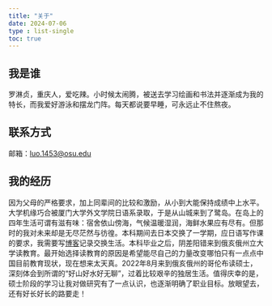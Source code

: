 ```yaml
---
title: "关于"
date: 2024-07-06
type : list-single
toc: true
---
```


## 我是谁

罗淋贞，重庆人，爱吃辣。小时候太闹腾，被送去学习绘画和书法并逐渐成为我的特长，而我爱好游泳和摆龙门阵。每天都说要早睡，可永远止不住熬夜。

## 联系方式

邮箱：luo.1453@osu.edu

## 我的经历

因为父母的严格要求，加上同辈间的比较和激励，从小到大能保持成绩中上水平。大学机缘巧合被厦门大学外文学院日语系录取，于是从山城来到了鹭岛。在岛上的四年生活可谓有滋有味：宿舍依山傍海，气候温暖湿润，海鲜水果应有尽有。但那时的我对未来却是无尽茫然与彷徨。本科期间去日本交换了一学期，应日语写作课的要求，我需要写[博客](https://beckyllz.design.blog)记录交换生活。本科毕业之后，阴差阳错来到俄亥俄州立大学读教育。最开始选择读教育的原因是希望能尽自己的力量改变哪怕只有一点点中国目前教育现状，现在想来太天真。2022年8月来到俄亥俄州的哥伦布读硕士，深刻体会到所谓的“好山好水好无聊”，过着比较艰辛的独居生活。值得庆幸的是，硕士阶段的学习让我对做研究有了一点认识，也逐渐明确了职业目标。放眼望去，还有好长好长的路要走！






